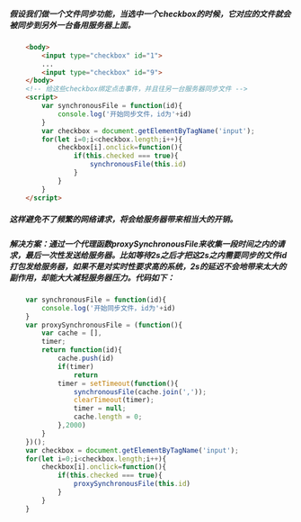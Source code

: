 ##### 假设我们做一个文件同步功能，当选中一个checkbox的时候，它对应的文件就会被同步到另外一台备用服务器上面。
``` html
    <body>
        <input type="checkbox" id="1">
        ...
        <input type="checkbox" id="9">
    </body>
    <!-- 给这些checkbox绑定点击事件，并且往另一台服务器同步文件 -->
    <script>
        var synchronousFile = function(id){
            console.log('开始同步文件，id为'+id)
        }
        var checkbox = document.getElementByTagName('input');
        for(let i=0;i<checkbox.length;i++){
            checkbox[i].onclick=function(){
                if(this.checked === true){
                    synchronousFile(this.id)
                }
            }
        }
    </script>
```
##### 这样避免不了频繁的网络请求，将会给服务器带来相当大的开销。
##### 解决方案：通过一个代理函数proxySynchronousFile来收集一段时间之内的请求，最后一次性发送给服务器。比如等待2s之后才把这2s之内需要同步的文件id打包发给服务器，如果不是对实时性要求高的系统，2s的延迟不会地带来太大的副作用，却能大大减轻服务器压力。代码如下：
```javascript
    var synchronousFile = function(id){
        console.log('开始同步文件，id为'+id)
    }
    var proxySynchronousFile = (function(){
        var cache = [],
        timer;
        return function(id){
            cache.push(id)
            if(timer)
                return 
            timer = setTimeout(function(){
                synchronousFile(cache.join(','));
                clearTimeout(timer);
                timer = null;
                cache.length = 0;
            },2000)
        }
    })();
    var checkbox = document.getElementByTagName('input');
    for(let i=0;i<checkbox.length;i++){
        checkbox[i].onclick=function(){
            if(this.checked === true){
                proxySynchronousFile(this.id)
            }
        }
    }
```
